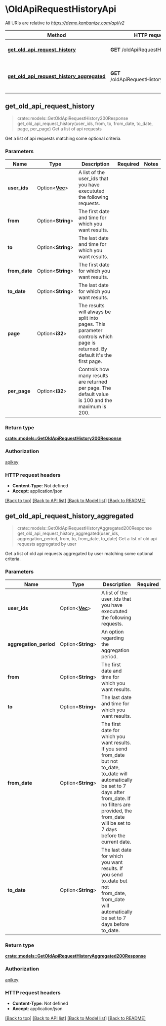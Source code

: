 # \OldApiRequestHistoryApi

All URIs are relative to *https://demo.kanbanize.com/api/v2*

Method | HTTP request | Description
------------- | ------------- | -------------
[**get_old_api_request_history**](OldApiRequestHistoryApi.md#get_old_api_request_history) | **GET** /oldApiRequestHistory | Get a list of api requests
[**get_old_api_request_history_aggregated**](OldApiRequestHistoryApi.md#get_old_api_request_history_aggregated) | **GET** /oldApiRequestHistory/aggregated | Get a list of old api requests aggregated by user



## get_old_api_request_history

> crate::models::GetOldApiRequestHistory200Response get_old_api_request_history(user_ids, from, to, from_date, to_date, page, per_page)
Get a list of api requests

Get a list of api requests matching some optional criteria.

### Parameters


Name | Type | Description  | Required | Notes
------------- | ------------- | ------------- | ------------- | -------------
**user_ids** | Option<[**Vec<i32>**](i32.md)> | A list of the user_ids that you have execututed the following requests. |  |
**from** | Option<**String**> | The first date and time for which you want results. |  |
**to** | Option<**String**> | The last date and time for which you want results. |  |
**from_date** | Option<**String**> | The first date for which you want results. |  |
**to_date** | Option<**String**> | The last date for which you want results. |  |
**page** | Option<**i32**> | The results will always be split into pages. This parameter controls which page is returned. By default it's the first page. |  |
**per_page** | Option<**i32**> | Controls how many results are returned per page. The default value is 100 and the maximum is 200. |  |

### Return type

[**crate::models::GetOldApiRequestHistory200Response**](getOldApiRequestHistory_200_response.md)

### Authorization

[apikey](../README.md#apikey)

### HTTP request headers

- **Content-Type**: Not defined
- **Accept**: application/json

[[Back to top]](#) [[Back to API list]](../README.md#documentation-for-api-endpoints) [[Back to Model list]](../README.md#documentation-for-models) [[Back to README]](../README.md)


## get_old_api_request_history_aggregated

> crate::models::GetOldApiRequestHistoryAggregated200Response get_old_api_request_history_aggregated(user_ids, aggregation_period, from, to, from_date, to_date)
Get a list of old api requests aggregated by user

Get a list of old api requests aggregated by user matching some optional criteria.

### Parameters


Name | Type | Description  | Required | Notes
------------- | ------------- | ------------- | ------------- | -------------
**user_ids** | Option<[**Vec<i32>**](i32.md)> | A list of the user_ids that you have execututed the following requests. |  |
**aggregation_period** | Option<**String**> | An option regarding the aggregation period. |  |
**from** | Option<**String**> | The first date and time for which you want results. |  |
**to** | Option<**String**> | The last date and time for which you want results. |  |
**from_date** | Option<**String**> | The first date for which you want results. If you send from_date but not to_date, to_date will automatically be set to 7 days after from_date. If no filters are provided, the from_date will be set to 7 days before the current date. |  |
**to_date** | Option<**String**> | The last date for which you want results. If you send to_date but not from_date, from_date will automatically be set to 7 days before to_date. |  |

### Return type

[**crate::models::GetOldApiRequestHistoryAggregated200Response**](getOldApiRequestHistoryAggregated_200_response.md)

### Authorization

[apikey](../README.md#apikey)

### HTTP request headers

- **Content-Type**: Not defined
- **Accept**: application/json

[[Back to top]](#) [[Back to API list]](../README.md#documentation-for-api-endpoints) [[Back to Model list]](../README.md#documentation-for-models) [[Back to README]](../README.md)

